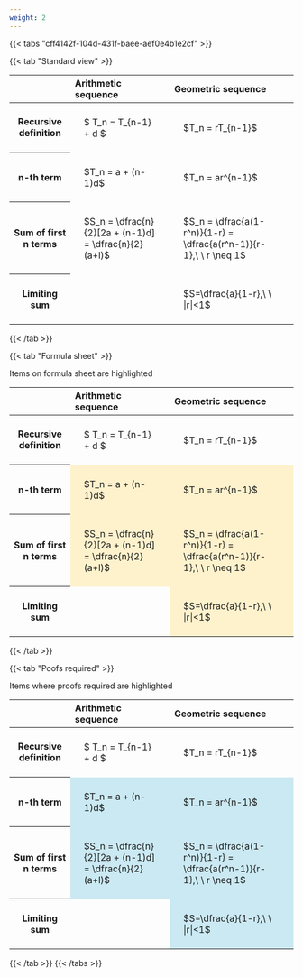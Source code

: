 ```yaml
---
weight: 2
---
```


{{< tabs "cff4142f-104d-431f-baee-aef0e4b1e2cf" >}}

{{< tab "Standard view" >}}

<style type="text/css">
#T_93d97 th.col_heading {
  text-align: left;
  font-size: 1em;
}
#T_93d97 td {
  text-align: left;
  font-size: 1em;
  padding: 1.5em;
}
</style>
<table id="T_93d97">
  <thead>
    <tr>
      <th class="blank level0" >&nbsp;</th>
      <th id="T_93d97_level0_col0" class="col_heading level0 col0" >Arithmetic sequence</th>
      <th id="T_93d97_level0_col1" class="col_heading level0 col1" >Geometric sequence</th>
    </tr>
  </thead>
  <tbody>
    <tr>
      <th id="T_93d97_level0_row0" class="row_heading level0 row0" >Recursive definition</th>
      <td id="T_93d97_row0_col0" class="data row0 col0" >$ T_n = T_{n-1} + d $</td>
      <td id="T_93d97_row0_col1" class="data row0 col1" >$T_n = rT_{n-1}$</td>
    </tr>
    <tr>
      <th id="T_93d97_level0_row1" class="row_heading level0 row1" >n-th term</th>
      <td id="T_93d97_row1_col0" class="data row1 col0" >$T_n = a + (n-1)d$</td>
      <td id="T_93d97_row1_col1" class="data row1 col1" >$T_n = ar^{n-1}$</td>
    </tr>
    <tr>
      <th id="T_93d97_level0_row2" class="row_heading level0 row2" >Sum of first n terms</th>
      <td id="T_93d97_row2_col0" class="data row2 col0" >$S_n = \dfrac{n}{2}[2a + (n-1)d] = \dfrac{n}{2}(a+l)$</td>
      <td id="T_93d97_row2_col1" class="data row2 col1" >$S_n = \dfrac{a(1-r^n)}{1-r} = \dfrac{a(r^n-1)}{r-1},\ \  r \neq 1$</td>
    </tr>
    <tr>
      <th id="T_93d97_level0_row3" class="row_heading level0 row3" >Limiting sum</th>
      <td id="T_93d97_row3_col0" class="data row3 col0" ></td>
      <td id="T_93d97_row3_col1" class="data row3 col1" >$S=\dfrac{a}{1-r},\ \ |r|<1$</td>
    </tr>
  </tbody>
</table>
{{< /tab >}}

{{< tab "Formula sheet" >}}

Items on formula sheet are highlighted 
<br>
<style type="text/css">
#T_a7db6 th.col_heading {
  text-align: left;
  font-size: 1em;
}
#T_a7db6 td {
  text-align: left;
  font-size: 1em;
  padding: 1.5em;
}
#T_a7db6_row0_col0, #T_a7db6_row0_col1, #T_a7db6_row3_col0 {
  background-color: rgba(0,0,0,0);
}
#T_a7db6_row1_col0, #T_a7db6_row1_col1, #T_a7db6_row2_col0, #T_a7db6_row2_col1, #T_a7db6_row3_col1 {
  background-color: rgba(255,194,10, 0.2);
}
</style>
<table id="T_a7db6">
  <thead>
    <tr>
      <th class="blank level0" >&nbsp;</th>
      <th id="T_a7db6_level0_col0" class="col_heading level0 col0" >Arithmetic sequence</th>
      <th id="T_a7db6_level0_col1" class="col_heading level0 col1" >Geometric sequence</th>
    </tr>
  </thead>
  <tbody>
    <tr>
      <th id="T_a7db6_level0_row0" class="row_heading level0 row0" >Recursive definition</th>
      <td id="T_a7db6_row0_col0" class="data row0 col0" >$ T_n = T_{n-1} + d $</td>
      <td id="T_a7db6_row0_col1" class="data row0 col1" >$T_n = rT_{n-1}$</td>
    </tr>
    <tr>
      <th id="T_a7db6_level0_row1" class="row_heading level0 row1" >n-th term</th>
      <td id="T_a7db6_row1_col0" class="data row1 col0" >$T_n = a + (n-1)d$</td>
      <td id="T_a7db6_row1_col1" class="data row1 col1" >$T_n = ar^{n-1}$</td>
    </tr>
    <tr>
      <th id="T_a7db6_level0_row2" class="row_heading level0 row2" >Sum of first n terms</th>
      <td id="T_a7db6_row2_col0" class="data row2 col0" >$S_n = \dfrac{n}{2}[2a + (n-1)d] = \dfrac{n}{2}(a+l)$</td>
      <td id="T_a7db6_row2_col1" class="data row2 col1" >$S_n = \dfrac{a(1-r^n)}{1-r} = \dfrac{a(r^n-1)}{r-1},\ \  r \neq 1$</td>
    </tr>
    <tr>
      <th id="T_a7db6_level0_row3" class="row_heading level0 row3" >Limiting sum</th>
      <td id="T_a7db6_row3_col0" class="data row3 col0" ></td>
      <td id="T_a7db6_row3_col1" class="data row3 col1" >$S=\dfrac{a}{1-r},\ \ |r|<1$</td>
    </tr>
  </tbody>
</table>
{{< /tab >}}

{{< tab "Poofs required" >}}

Items where proofs required are highlighted 
<br>
<style type="text/css">
#T_d25a5 th.col_heading {
  text-align: left;
  font-size: 1em;
}
#T_d25a5 td {
  text-align: left;
  font-size: 1em;
  padding: 1.5em;
}
#T_d25a5_row0_col0, #T_d25a5_row0_col1, #T_d25a5_row3_col0 {
  background-color: rgba(0,0,0,0);
}
#T_d25a5_row1_col0, #T_d25a5_row1_col1, #T_d25a5_row2_col0, #T_d25a5_row2_col1, #T_d25a5_row3_col1 {
  background-color: rgba(0,150,200, 0.2);
}
</style>
<table id="T_d25a5">
  <thead>
    <tr>
      <th class="blank level0" >&nbsp;</th>
      <th id="T_d25a5_level0_col0" class="col_heading level0 col0" >Arithmetic sequence</th>
      <th id="T_d25a5_level0_col1" class="col_heading level0 col1" >Geometric sequence</th>
    </tr>
  </thead>
  <tbody>
    <tr>
      <th id="T_d25a5_level0_row0" class="row_heading level0 row0" >Recursive definition</th>
      <td id="T_d25a5_row0_col0" class="data row0 col0" >$ T_n = T_{n-1} + d $</td>
      <td id="T_d25a5_row0_col1" class="data row0 col1" >$T_n = rT_{n-1}$</td>
    </tr>
    <tr>
      <th id="T_d25a5_level0_row1" class="row_heading level0 row1" >n-th term</th>
      <td id="T_d25a5_row1_col0" class="data row1 col0" >$T_n = a + (n-1)d$</td>
      <td id="T_d25a5_row1_col1" class="data row1 col1" >$T_n = ar^{n-1}$</td>
    </tr>
    <tr>
      <th id="T_d25a5_level0_row2" class="row_heading level0 row2" >Sum of first n terms</th>
      <td id="T_d25a5_row2_col0" class="data row2 col0" >$S_n = \dfrac{n}{2}[2a + (n-1)d] = \dfrac{n}{2}(a+l)$</td>
      <td id="T_d25a5_row2_col1" class="data row2 col1" >$S_n = \dfrac{a(1-r^n)}{1-r} = \dfrac{a(r^n-1)}{r-1},\ \  r \neq 1$</td>
    </tr>
    <tr>
      <th id="T_d25a5_level0_row3" class="row_heading level0 row3" >Limiting sum</th>
      <td id="T_d25a5_row3_col0" class="data row3 col0" ></td>
      <td id="T_d25a5_row3_col1" class="data row3 col1" >$S=\dfrac{a}{1-r},\ \ |r|<1$</td>
    </tr>
  </tbody>
</table>
{{< /tab >}}
{{< /tabs >}}